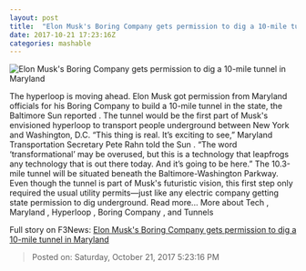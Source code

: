 ```yaml
---
layout: post
title:  "Elon Musk's Boring Company gets permission to dig a 10-mile tunnel in Maryland"
date: 2017-10-21 17:23:16Z
categories: mashable
---
```


![Elon Musk's Boring Company gets permission to dig a 10-mile tunnel in Maryland](https://i.amz.mshcdn.com/42iCpTN6OgRBJpsu_2nQNMZrQMQ=/1200x630/2017%2F10%2F21%2Fae%2Fb8cf6c52d4804a8bad5cdc593066637d.b16cf.jpg)

The hyperloop is moving ahead. Elon Musk got permission from Maryland officials for his Boring Company to build a 10-mile tunnel in the state, the Baltimore Sun reported . The tunnel would be the first part of Musk's envisioned hyperloop to transport people underground between New York and Washington, D.C. “This thing is real. It’s exciting to see,” Maryland Transportation Secretary Pete Rahn told the Sun . “The word ‘transformational’ may be overused, but this is a technology that leapfrogs any technology that is out there today. And it’s going to be here.” The 10.3-mile tunnel will be situated beneath the Baltimore-Washington Parkway. Even though the tunnel is part of Musk's futuristic vision, this first step only required the usual utility permits—just like any electric company getting state permission to dig underground. Read more... More about Tech , Maryland , Hyperloop , Boring Company , and Tunnels


Full story on F3News: [Elon Musk's Boring Company gets permission to dig a 10-mile tunnel in Maryland](http://www.f3nws.com/n/JsbCN)

> Posted on: Saturday, October 21, 2017 5:23:16 PM
